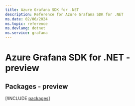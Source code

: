 ```yaml
---
title: Azure Grafana SDK for .NET
description: Reference for Azure Grafana SDK for .NET
ms.date: 02/06/2024
ms.topic: reference
ms.devlang: dotnet
ms.service: grafana
---
```

# Azure Grafana SDK for .NET - preview
## Packages - preview
[!INCLUDE [packages](grafana-index.md)]
